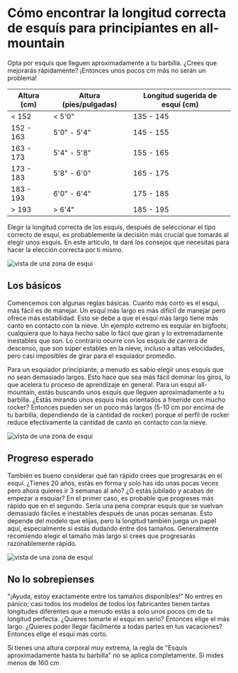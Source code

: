 # Cómo encontrar la longitud correcta de esquís para principiantes en all-mountain

Opta por esquís que lleguen aproximadamente a tu barbilla. ¿Crees que mejorarás rápidamente? ¡Entonces unos pocos cm más no serán un problema!

| Altura (cm) | Altura (pies/pulgadas) | Longitud sugerida de esquí (cm) |
|-------------|------------------------|---------------------------------|
| < 152       | < 5'0"                 | 135 - 145                       |
| 152 - 163   | 5'0" - 5'4"            | 145 - 155                       |
| 163 - 173   | 5'4" - 5'8"            | 155 - 165                       |
| 173 - 183   | 5'8" - 6'0"            | 165 - 175                       |
| 183 - 193   | 6'0" - 6'4"            | 175 - 185                       |
| > 193       | > 6'4"                 | 185 - 195                       |

Elegir la longitud correcta de los esquís, después de seleccionar el tipo correcto de esquí, es probablemente la decisión más crucial que tomarás al elegir unos esquís. En este artículo, te daré los consejos que necesitas para hacer la elección correcta por ti mismo.

![vista de una zona de esquí](/images/banner-3.jpeg)

## Los básicos

Comencemos con algunas reglas básicas. Cuanto más corto es el esquí, más fácil es de manejar. Un esquí más largo es más difícil de manejar pero ofrece más estabilidad. Esto se debe a que el esquí más largo tiene más canto en contacto con la nieve. Un ejemplo extremo es esquiar en bigfoots; cualquiera que lo haya hecho sabe lo fácil que giran y lo extremadamente inestables que son. Lo contrario ocurre con los esquís de carrera de descenso, que son súper estables en la nieve, incluso a altas velocidades, pero casi imposibles de girar para el esquiador promedio.

Para un esquiador principiante, a menudo es sabio elegir unos esquís que no sean demasiado largos. Esto hace que sea más fácil dominar los giros, lo que acelera tu proceso de aprendizaje en general. Para un esquí all-mountain, estás buscando unos esquís que lleguen aproximadamente a tu barbilla. ¿Estás mirando unos esquís más orientados a freeride con mucho rocker? Entonces pueden ser un poco más largos (5-10 cm por encima de tu barbilla, dependiendo de la cantidad de rocker) porque el perfil de rocker reduce efectivamente la cantidad de canto en contacto con la nieve.

![vista de una zona de esquí](/images/banner-1.jpeg)

## Progreso esperado

También es bueno considerar qué tan rápido crees que progresarás en el esquí. ¿Tienes 20 años, estás en forma y solo has ido unas pocas veces pero ahora quieres ir 3 semanas al año? ¿O estás jubilado y acabas de empezar a esquiar? En el primer caso, es probable que progreses más rápido que en el segundo. Sería una pena comprar esquís que se vuelvan demasiado fáciles e inestables después de unas pocas semanas. Esto depende del modelo que elijas, pero la longitud también juega un papel aquí, especialmente si estás dudando entre dos tamaños. Generalmente recomiendo elegir el tamaño más largo si crees que progresarás razonablemente rápido.

![vista de una zona de esquí](/images/banner-2.jpeg)

## No lo sobrepienses

"¡Ayuda, estoy exactamente entre los tamaños disponibles!" No entres en pánico; casi todos los modelos de todos los fabricantes tienen tantas longitudes diferentes que a menudo estás a solo unos pocos cm de tu longitud perfecta. ¿Quieres tomarte el esquí en serio? Entonces elige el más largo. ¿Quieres poder llegar fácilmente a todas partes en tus vacaciones? Entonces elige el esquí más corto.

Si tienes una altura corporal muy extrema, la regla de "Esquís aproximadamente hasta tu barbilla" no se aplica completamente. Si mides menos de 160 cm
